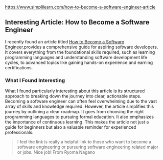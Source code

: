 https://www.simplilearn.com/how-to-become-a-software-engineer-article

## Interesting Article: How to Become a Software Engineer

I recently found an article titled [How to Become a Software Engineer](https://www.simplilearn.com/how-to-become-a-software-engineer-article).provides a comprehensive guide for aspiring software developers. It covers everything from the foundational skills required, such as learning programming languages and understanding software development life cycles, to advanced topics like gaining hands-on experience and earning certifications.

### What I Found Interesting

What I found particularly interesting about this article is its structured approach to breaking down the journey into clear, actionable steps. Becoming a software engineer can often feel overwhelming due to the vast array of skills and knowledge required. However, the article simplifies this journey by outlining a clear roadmap. It goes from choosing the right programming languages to pursuing formal education. It also emphasizes the importance of continuous learning. This makes the article not just a guide for beginners but also a valuable reminder for experienced professionals.

> I feel the link is really a helpful link to those who want to become a software engineering or pursuring software engineering related major or jobs. Nice job! From Ryoma Nagano